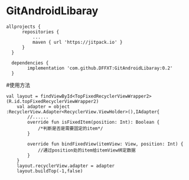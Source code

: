 # GitAndroidLibaray

    allprojects {
		  repositories {
			  ...
			  maven { url 'https://jitpack.io' }
		  }
	  }

	  dependencies {
	        implementation 'com.github.DFFXT:GitAndroidLibaray:0.2'
	  }
    
#使用方法
    
    
    val layout = findViewById<TopFixedRecyclerViewWrapper2>(R.id.topFixedRecyclerViewWrapper2)
        val adapter = object :RecyclerView.Adapter<RecyclerView.ViewHolder>(),IAdapter{
            //......
            override fun isFixedItem(position: Int): Boolean {
                /*判断是否是需要固定的item*/
            }

            override fun bindFixedView(itemView: View, position: Int) {
                //通过position处的item给itemView绑定数据
            }
        }
        layout.recyclerView.adapter = adapter
        layout.buildTop(-1,false)
